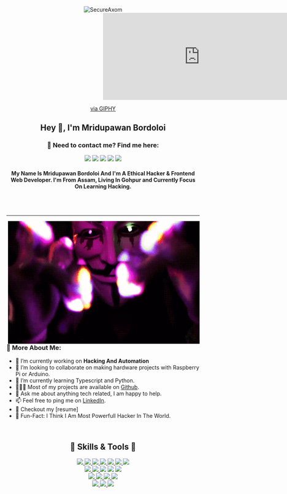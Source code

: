 <div align="center" width="50">
<img src="https://github.com/SecureAxom/SecureAxom/blob/main/hacked.gif" href="https://github.com/secureaxom" alt="SecureAxom"  width="550"/><br> 

  <div style="width:100%;height:0;padding-bottom:45%;position:relative;"><iframe src="https://giphy.com/embed/ohONS2y8GTDoI" width="100%" height="100%" style="position:absolute" frameBorder="0" class="giphy-embed" allowFullScreen></iframe></div><p><a href="https://giphy.com/gifs/security-hacker-vulnerability-ohONS2y8GTDoI">via GIPHY</a></p>
  
## Hey 👋, I'm Mridupawan Bordoloi

<h3> 📣 Need to contact me? Find me here: <br/> </h3>
  <a href="mailto:mridupawan503@gmail.com?subject=[GitHub]%20🔥%20Prise%20de%20contact&body=Bonjour%20Stan%2C%0A%0AJe%20viens%20vers%20toi%20aujourd%27hui%20apr%C3%A8s%20avoir%20vu%20ton%20profil%20GitHub%20pour%20..."><img src="https://img.shields.io/badge/e‑mail-D14836.svg?style=for-the-badge&logo=GMail&logoColor=white"/></a>
  <a href="https://instagram.com/mridupawan503"><img src="https://img.shields.io/badge/instagram-E4405F.svg?style=for-the-badge&logo=instagram&logoColor=white"/></a>
  <a href="https://linkedin.com/in/#"><img src="https://img.shields.io/badge/linkedin-0077B5.svg?style=for-the-badge&logo=linkedin&logoColor=white"/></a>
  <a href="https://twitter.com/mridupawan503"><img src="https://img.shields.io/badge/twitter-1DA1F2.svg?style=for-the-badge&logo=twitter&logoColor=white"/></a>
  <a href="https://facebook.com/mridupawan503"><img src="https://img.shields.io/badge/facebook-1DA1F2?style=for-the-badge&logo=facebook&logoColor=white"/></a>
</p>
<p>
<h4> My Name Is Mridupawan Bordoloi And I'm A Ethical Hacker & Frontend Web Developer. I'm From Assam, Living In Gohpur and Currently Focus On Learning Hacking.</h4>
<br/>
<br/>
</div>
<hr></hr>
<img align="right" alt="GIF" src="https://github.com/secureaxom/secureaxom/blob/main/hacker.gif?raw=true" width="500" height="320" />
  
### 🧐 More About Me:

- 🔭  I’m currently working on **Hacking And Automation** 
- 🤝  I’m looking to collaborate on making hardware projects with Raspberry Pi or Arduino.
- 🌱  I’m currently learning Typescript and Python.
- 👨🏻‍💻  Most of my projects are available on [Github](https://github.com/Mridupawan503?tab=repositories). 
- 💬  Ask me about anything tech related, I am happy to help.
- 📫  Feel free to ping me on [LinkedIn](https://www.linkedin.com/in/Mridupawan503/). 
- 📝  Checkout my [resume]
- 🎉  Fun-Fact: I Think I Am Most Powerfull Hacker In The World.

<br>


<h2 align="center" style="color="red";> 🤖 Skills & Tools 🤖 </h2>


<p align="center">
  
  <a href="https://portswigger.net/burp">
    <img src="https://img.shields.io/badge/burp Suite-00599C?style=for-the-badge&logo=java&logoColor=white">
  </a>
   <a href="https://www.metasploit.com/">
    <img src="https://img.shields.io/badge/Metasploit-61DAFB?&style=for-the-badge&logo=Meta&logoColor=121212">
  </a>
  <a href="https://www.sqlite.org/index.html">
    <img src="https://img.shields.io/badge/Sqlmap-003B57?&style=for-the-badge&logo=mysql&logoColor=white">
  </a>
 <a href="#">
    <img src="https://img.shields.io/badge/Dirsearch-1572B6?style=for-the-badge&logo=python&logoColor=white">
  </a>
  <a href="#">
    <img src="https://img.shields.io/badge/Subfinder-httpx-323330?style=for-the-badge&logo=go&logoColor=F7DF1E">
  </a>
 <a href="https://nodejs.org/en/">
    <img src="https://img.shields.io/badge/Naabu-nuclei-339933?style=for-the-badge&logo=go&logoColor=white">
  </a>
<a href="https://www.json.org/json-en.html">
    <img src="https://img.shields.io/badge/Assetfinder-Amass-000000?style=for-the-badge&logo=go&logoColor=white">
  </a>
<br>
  <a href="https://html.com/">
    <img src="https://img.shields.io/badge/HTML-E34F26?style=for-the-badge&logo=HTML5&logoColor=white">
  </a>
 <a href="#">
   <img src="https://img.shields.io/badge/Bash-brightgreen?style=for-the-badge&logo=linux&logoColor=black">
 </a>
 <a href="#"></a>
   <img src="https://img.shields.io/badge/CSS3-BOOTSTRAP-darkblue?style=for-the-badge&logo=CSS3&logoColor=blue">
 </a>
  <a href="#"></a>
   <img src="https://img.shields.io/badge/FISH-green?style=for-the-badge&logo=shell&logoColor=black">
 </a>
 <a href="#"></a>
 <img src="https://img.shields.io/badge/PYTHON-blue?style=for-the-badge&logo=python&logoColor=yellow">
 </a>
<br>
  <a href="https://www.sublimetext.com/">
    <img src="https://img.shields.io/badge/sublime%20text-FF9800?&style=for-the-badge&logo=sublime-text&logoColor=white">
  </a>
  <a href="https://code.visualstudio.com/">
    <img src="https://img.shields.io/badge/VS%20Code-007ACC?&style=for-the-badge&logo=visual-studio-code&logoColor=white">
  </a>
  <a href="https://www.google.com/intl/en_in/chrome/">
    <img src="https://img.shields.io/badge/google%20chrome-4285F4?&style=for-the-badge&logo=google%20chrome&logoColor=white">
  </a>
  <a href="https://git-scm.com/">
    <img src="https://img.shields.io/badge/github-F05032?&style=for-the-badge&logo=github&logoColor=white">
  </a>
  <br>
<a href="https://www.apple.com/in/macos/monterey/">
    <img src="https://img.shields.io/badge/MacOS-000000?&style=for-the-badge&logo=Apple&logoColor=white">
  </a>
<a href="https://www.linux.org/">
    <img src="https://img.shields.io/badge/LINUX-black?style=for-the-badge&logo=linux&logoColor=yellow">
  </a>
<a href="microsoft.com">
    <img src="https://img.shields.io/badge/WINDOWS-blue?style=for-the-badge&logo=windows&logoColor=white">
  </a>

</p>
<br>
